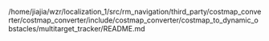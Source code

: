 /home/jiajia/wzr/localization_1/src/rm_navigation/third_party/costmap_converter/costmap_converter/include/costmap_converter/costmap_to_dynamic_obstacles/multitarget_tracker/README.md